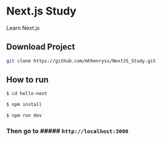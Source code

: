 # Next.js Study
Learn Next.js

## Download Project
```bash
git clone https://github.com/mhhenryss/NextJS_Study.git
```

## How to run
```bash
$ cd hello-next

$ npm install

$ npm run dev
```

### Then go to ##### `http://localhost:3000`
